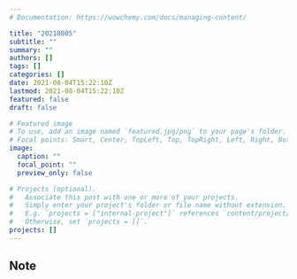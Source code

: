```yaml
---
# Documentation: https://wowchemy.com/docs/managing-content/

title: "20210805"
subtitle: ""
summary: ""
authors: []
tags: []
categories: []
date: 2021-08-04T15:22:10Z
lastmod: 2021-08-04T15:22:10Z
featured: false
draft: false

# Featured image
# To use, add an image named `featured.jpg/png` to your page's folder.
# Focal points: Smart, Center, TopLeft, Top, TopRight, Left, Right, BottomLeft, Bottom, BottomRight.
image:
  caption: ""
  focal_point: ""
  preview_only: false

# Projects (optional).
#   Associate this post with one or more of your projects.
#   Simply enter your project's folder or file name without extension.
#   E.g. `projects = ["internal-project"]` references `content/project/deep-learning/index.md`.
#   Otherwise, set `projects = []`.
projects: []
---
```


## Note

